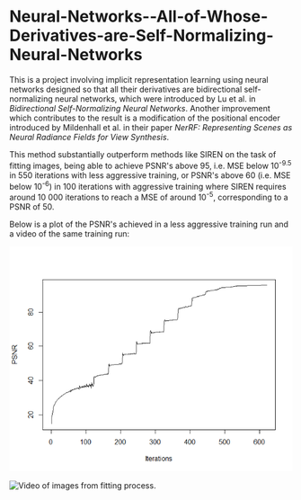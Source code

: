 # Neural-Networks--All-of-Whose-Derivatives-are-Self-Normalizing-Neural-Networks

This is a project involving implicit representation learning using neural networks designed so that all their derivatives are bidirectional self-normalizing neural networks, which were introduced by Lu et al. in <I>Bidirectional Self-Normalizing Neural Networks</I>. Another improvement which contributes to the result is a modification of the positional encoder introduced by Mildenhall et al. in their paper <I>NerRF: Representing Scenes as Neural Radiance Fields for View Synthesis</I>.

This method substantially outperform methods like SIREN on the task of fitting images, being able to achieve PSNR's above 95, i.e. MSE below 10<SUP>-9.5</SUP> in 550 iterations with less aggressive training, or PSNR's above 60 (i.e. MSE below 10<SUP>-6</SUP>) in 100 iterations with aggressive training where SIREN requires around 10 000 iterations to reach a MSE of around 10<SUP>-5</SUP>, corresponding to a PSNR of 50.

Below is a plot of the PSNR's achieved in a less aggressive training run and a video of the same training run:

![Image from the sphere raytracer.](https://raw.githubusercontent.com/mlaang/Neural-Networks--All-of-Whose-Derivatives-are-Self-Normalizing-Neural-Networks/master/PSNR-with-less-aggressive-training.png)

![Video of images from fitting process.](https://www.youtube.com/watch?v=XYz6ayaKG_g)
